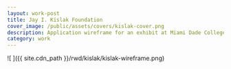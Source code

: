 ```yaml
---
layout: work-post
title: Jay I. Kislak Foundation
cover_image: /public/assets/covers/kislak-cover.png
description: Application wireframe for an exhibit at Miami Dade College for the Jay I. Kislak Foundation designed by Riggs Ward Design.
category: work
---
```


![ ]({{ site.cdn_path }}/rwd/kislak/kislak-wireframe.png)
